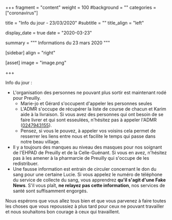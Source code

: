+++
fragment = "content"
weight = 100
#background = ""
categories = ["coronavirus"]

title = "Info du jour - 23/03/2020"
#subtitle = ""
title_align = "left"

display_date = true
date = "2020-03-23"

summary = """
Informations du 23 mars 2020
"""
    
[sidebar]
  align = "right"

[asset]
  image = "image.png"
  
+++

Info du jour :

* L'organisation des personnes ne pouvant plus sortir est maintenant rodé pour Preuilly.
    * Marie-jo et Gérard s'occupent d'appeler les personnes seules  
    * L'ADMR s'occupe de récupérer la liste de course de chacun et Karim aide à la livraison. Si vous avez des personnes qui ont besoin de se faire livrer et qui sont esseulées, n'hésitez pas à appeler l'ADMR (<a href='tel:0247943155'>0247943155</a>).
    * Pensez, si vous le pouvez, à appeler vos voisins cela permet de resserrer les liens entre nous et facilite le temps qui passe dans notre beau village.
* Il y a toujours des manques au niveau des masques pour nos soignant de l'EHPAD de Preuilly et de la Celle-Guénant. Si vous en avez, n'hésitez pas à les amener à la pharmarcie de Preuilly qui s'occupe de les redistribuer.
* Une fausse information est entrain de circuler concernant le don du sang pour une certaine Lucie. Si vous appelez le numéro de téléphone du service de collecte du sang, vous apprendrez **qu'il s'agit d'une Fake News**. S'il vous plaît, **ne relayez pas cette information**, nos services de santé sont suffisamment engorgés.

Nous espérons que vous allez tous bien et que vous parvenez à faire toutes les choses que vous repoussiez à plus tard pour ceux ne pouvant travailler et nous souhaitons bon courage à ceux qui travaillent.
